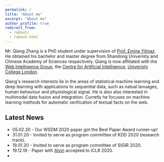 ```yaml
---
permalink: /
title: "About me"
excerpt: "About me"
author_profile: true
redirect_from: 
  - /about/
  - /about.html
---
```


Mr. Qiang Zhang is a PhD student under supervision of [Prof. Emine Yilmaz](https://sites.google.com/site/researchyilmaz/). He obtained his bachelor and master degree from Shandong Univeristy and Chinese Academy of Sciences respectively. Qiang is now affiliated with the [Web Intelligence Group](http://wi.cs.ucl.ac.uk/), the [Centre for Artificial Intelligence](https://www.ucl.ac.uk/ai-centre/), [Univeristy College London](https://www.ucl.ac.uk/).

Qiang's research interests lie in the areas of statistical machine learning and deep learning with applications to sequential data, such as natual lanuages, human behaviour and physiological signal. He is also also interested in multimodal data fusion and integration. Curretly he focuses on machine learning methods for automatic verification of textual facts on the web.

## Latest News
* 05.02.20 - Our WSDM 2020 paper got the Best Paper Award runner-up! 
* 31.01.20 - Invited to serve as program committee of KDD 2020 (research track).
* 19.01.20 - Invited to serve as program committee of SIGIR 2020.
* 19.12.19 - Paper with [Alvin](https://www.alvinchan.io/) accepted to ICLR 2020.
*
